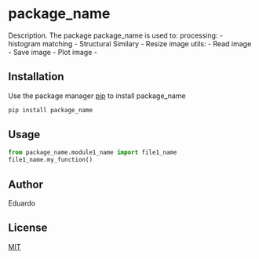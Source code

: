 # package_name

Description. 
The package package_name is used to:
	processing:
		- histogram matching
		- Structural Similary
		- Resize image
	utils:
		- Read image
		- Save image
		- Plot image
		- 
## Installation

Use the package manager [pip](https://pip.pypa.io/en/stable/) to install package_name

```bash
pip install package_name
```

## Usage

```python
from package_name.module1_name import file1_name
file1_name.my_function()
```

## Author
Eduardo

## License
[MIT](https://choosealicense.com/licenses/mit/)